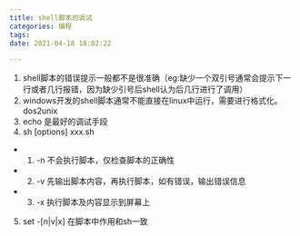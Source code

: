 ```yaml
---
title: shell脚本的调试
categories: 编程
tags:
date: 2021-04-18 18:02:22

---
```


1. shell脚本的错误提示一般都不是很准确（eg:缺少一个双引号通常会提示下一行或者几行报错，因为缺少引号后shell认为后几行进行了调用）
2. windows开发的shell脚本通常不能直接在linux中运行，需要进行格式化。dos2unix
3. echo 是最好的调试手段
4. sh [options] xxx.sh
* 1. -n 不会执行脚本，仅检查脚本的正确性
* 2. -v 先输出脚本内容，再执行脚本，如有错误，输出错误信息
* 3. -x 执行脚本及内容显示到屏幕上
5. set -[n|v|x] 在脚本中作用和sh一致